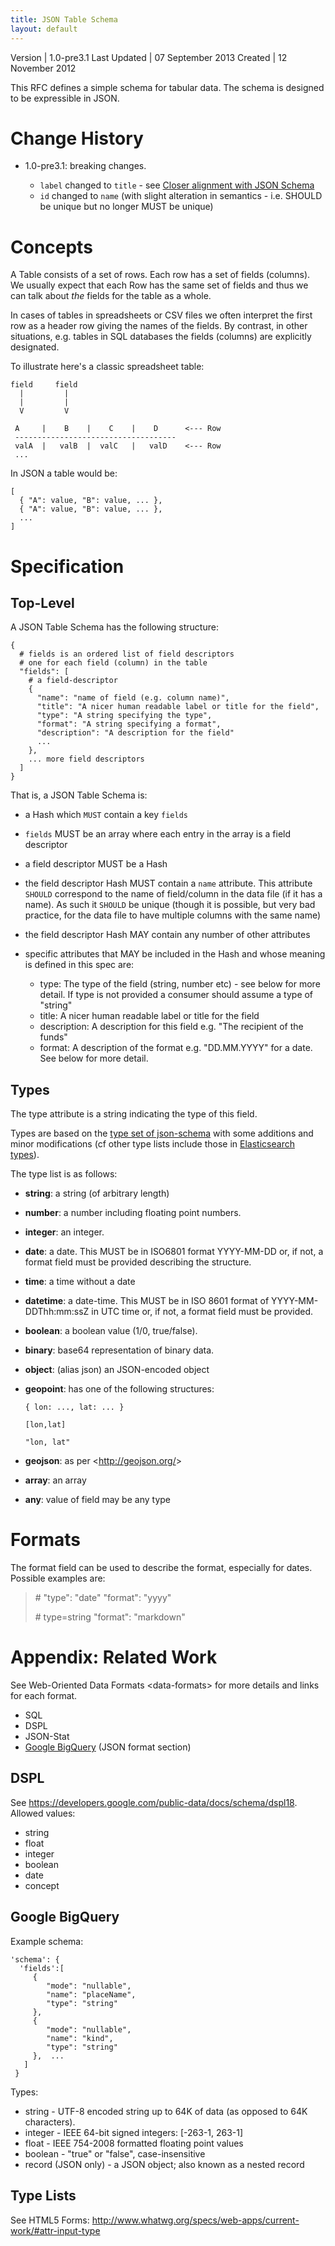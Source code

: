 ```yaml
---
title: JSON Table Schema
layout: default
---
```


<div class="meta" markdown="block">
Version | 1.0-pre3.1
Last Updated | 07 September 2013
Created | 12 November 2012

</div>

This RFC defines a simple schema for tabular data. The schema is
designed to be expressible in JSON.

Change History
==============

-   1.0-pre3.1: breaking changes.

    -   `label` changed to `title` - see [Closer alignment with JSON
        Schema](https://github.com/dataprotocols/dataprotocols/issues/46)
    -   `id` changed to `name` (with slight alteration in semantics -
        i.e. SHOULD be unique but no longer MUST be unique)

Concepts
========

A Table consists of a set of rows. Each row has a set of fields
(columns). We usually expect that each Row has the same set of fields
and thus we can talk about *the* fields for the table as a whole.

In cases of tables in spreadsheets or CSV files we often interpret the
first row as a header row giving the names of the fields. By contrast,
in other situations, e.g. tables in SQL databases the fields (columns)
are explicitly designated.

To illustrate here's a classic spreadsheet table:

    field     field
      |         |
      |         |
      V         V

     A     |    B    |    C    |    D      <--- Row
     ------------------------------------
     valA  |   valB  |  valC   |   valD    <--- Row
     ...

In JSON a table would be:

    [
      { "A": value, "B": value, ... },
      { "A": value, "B": value, ... },
      ...
    ]

Specification
=============

Top-Level
---------

A JSON Table Schema has the following structure:

    {
      # fields is an ordered list of field descriptors
      # one for each field (column) in the table
      "fields": [
        # a field-descriptor
        {
          "name": "name of field (e.g. column name)",
          "title": "A nicer human readable label or title for the field",
          "type": "A string specifying the type",
          "format": "A string specifying a format",
          "description": "A description for the field"
          ...
        },
        ... more field descriptors
      ]
    }

That is, a JSON Table Schema is:

-   a Hash which `MUST` contain a key `fields`
-   `fields` MUST be an array where each entry in the array is a field
    descriptor
-   a field descriptor MUST be a Hash
-   the field descriptor Hash MUST contain a `name` attribute. This
    attribute `SHOULD` correspond to the name of field/column in the
    data file (if it has a name). As such it `SHOULD` be unique (though
    it is possible, but very bad practice, for the data file to have
    multiple columns with the same name)
-   the field descriptor Hash MAY contain any number of other attributes
-   specific attributes that MAY be included in the Hash and whose
    meaning is defined in this spec are:

    -   type: The type of the field (string, number etc) - see below for
        more detail. If type is not provided a consumer should assume a
        type of "string"
    -   title: A nicer human readable label or title for the field
    -   description: A description for this field e.g. "The recipient of
        the funds"
    -   format: A description of the format e.g. "DD.MM.YYYY" for a
        date. See below for more detail.

Types
-----

The type attribute is a string indicating the type of this field.

Types are based on the [type set of
json-schema](http://tools.ietf.org/html/draft-zyp-json-schema-03#section-5.1)
with some additions and minor modifications (cf other type lists include
those in [Elasticsearch
types](http://www.elasticsearch.org/guide/reference/mapping/)).

The type list is as follows:

-   **string**: a string (of arbitrary length)
-   **number**: a number including floating point numbers.
-   **integer**: an integer.
-   **date**: a date. This MUST be in ISO6801 format YYYY-MM-DD or, if
    not, a format field must be provided describing the structure.
-   **time**: a time without a date
-   **datetime**: a date-time. This MUST be in ISO 8601 format of
    YYYY-MM-DDThh:mm:ssZ in UTC time or, if not, a format field must be
    provided.
-   **boolean**: a boolean value (1/0, true/false).
-   **binary**: base64 representation of binary data.
-   **object**: (alias json) an JSON-encoded object
-   **geopoint**: has one of the following structures:

        { lon: ..., lat: ... }

        [lon,lat]

        "lon, lat"

-   **geojson**: as per \<<http://geojson.org/>\>
-   **array**: an array
-   **any**: value of field may be any type

Formats
=======

The format field can be used to describe the format, especially for
dates. Possible examples are:

> \# "type": "date" "format": "yyyy"
>
> \# type=string "format": "markdown"

Appendix: Related Work
======================

See Web-Oriented Data Formats \<data-formats\> for more details and
links for each format.

-   SQL
-   DSPL
-   JSON-Stat
-   [Google
    BigQuery](https://developers.google.com/bigquery/docs/import#jsonformat)
    (JSON format section)

DSPL
----

See <https://developers.google.com/public-data/docs/schema/dspl18>.
Allowed values:

-   string
-   float
-   integer
-   boolean
-   date
-   concept

Google BigQuery
---------------

Example schema:

    'schema': {
      'fields':[
         {
            "mode": "nullable",
            "name": "placeName",
            "type": "string"
         },
         {
            "mode": "nullable",
            "name": "kind",
            "type": "string"
         },  ...
       ]
     }

Types:

-   string - UTF-8 encoded string up to 64K of data (as opposed to 64K
    characters).
-   integer - IEEE 64-bit signed integers: [-263-1, 263-1]
-   float - IEEE 754-2008 formatted floating point values
-   boolean - "true" or "false", case-insensitive
-   record (JSON only) - a JSON object; also known as a nested record

Type Lists
----------

See HTML5 Forms: http://www.whatwg.org/specs/web-apps/current-work/#attr-input-type

